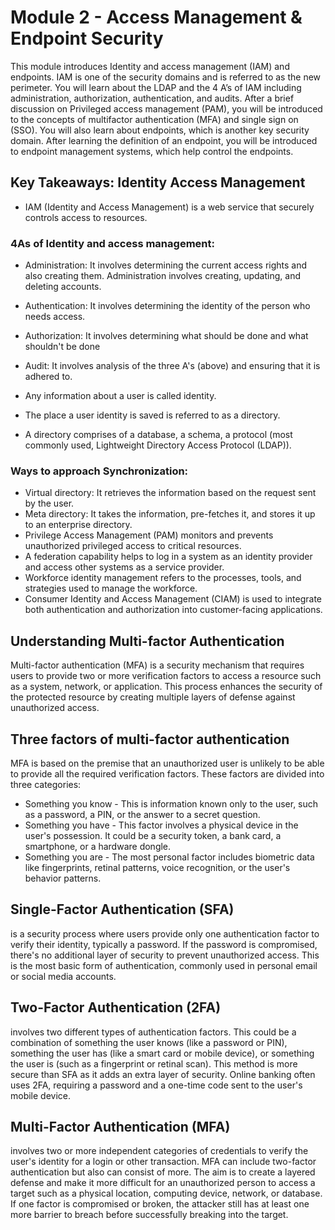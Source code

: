# Module 2 - Access Management & Endpoint Security
This module introduces Identity and access management (IAM) and endpoints. IAM is one of the security domains and is referred to as the new perimeter. You will learn about the LDAP and the 4 A’s of IAM including administration, authorization, authentication, and audits. After a brief discussion on Privileged access management (PAM), you will be introduced to the concepts of multifactor authentication (MFA) and single sign on (SSO). You will also learn about endpoints, which is another key security domain. After learning the definition of an endpoint, you will be introduced to endpoint management systems, which help control the endpoints.

## Key Takeaways: Identity Access Management

- IAM (Identity and Access Management) is a web service that securely controls access to resources.
### 4As of Identity and access management:
- Administration: It involves determining the current access rights and also creating them. Administration involves creating, updating, and deleting accounts.
- Authentication: It involves determining the identity of the person who needs access.
- Authorization: It involves determining what should be done and what shouldn't be done
- Audit: It involves analysis of the three A's (above) and ensuring that it is adhered to.

- Any information about a user is called identity.
- The place a user identity is saved is referred to as a directory.
- A directory comprises of a database, a schema, a protocol (most commonly used, Lightweight Directory Access Protocol (LDAP)).
### Ways to approach Synchronization:
- Virtual directory: It retrieves the information based on the request sent by the user.
- Meta directory: It takes the information, pre-fetches it, and stores it up to an enterprise directory.
- Privilege Access Management (PAM) monitors and prevents unauthorized privileged access to critical resources.
- A federation capability helps to log in a system as an identity provider and access other systems as a service provider.
- Workforce identity management refers to the processes, tools, and strategies used to manage the workforce.
- Consumer Identity and Access Management (CIAM) is used to integrate both authentication and authorization into customer-facing applications.

## Understanding Multi-factor Authentication
Multi-factor authentication (MFA) is a security mechanism that requires users to provide two or more verification factors to access a resource such as a system, network, or application. This process enhances the security of the protected resource by creating multiple layers of defense against unauthorized access.

## Three factors of multi-factor authentication
MFA is based on the premise that an unauthorized user is unlikely to be able to provide all the required verification factors. These factors are divided into three categories:

- Something you know - This is information known only to the user, such as a password, a PIN, or the answer to a secret question.
- Something you have - This factor involves a physical device in the user's possession. It could be a security token, a bank card, a smartphone, or a hardware dongle.
- Something you are - The most personal factor includes biometric data like fingerprints, retinal patterns, voice recognition, or the user's behavior patterns.

## Single-Factor Authentication (SFA)
is a security process where users provide only one authentication factor to verify their identity, typically a password. If the password is compromised, there's no additional layer of security to prevent unauthorized access. This is the most basic form of authentication, commonly used in personal email or social media accounts.

## Two-Factor Authentication (2FA)
involves two different types of authentication factors. This could be a combination of something the user knows (like a password or PIN), something the user has (like a smart card or mobile device), or something the user is (such as a fingerprint or retinal scan). This method is more secure than SFA as it adds an extra layer of security. Online banking often uses 2FA, requiring a password and a one-time code sent to the user's mobile device.

## Multi-Factor Authentication (MFA)
involves two or more independent categories of credentials to verify the user's identity for a login or other transaction. MFA can include two-factor authentication but also can consist of more. The aim is to create a layered defense and make it more difficult for an unauthorized person to access a target such as a physical location, computing device, network, or database. If one factor is compromised or broken, the attacker still has at least one more barrier to breach before successfully breaking into the target.
